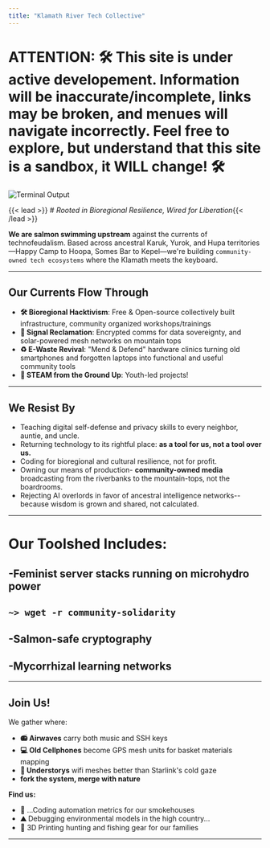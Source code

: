 ```yaml
---
title: "Klamath River Tech Collective"
---
```


# ATTENTION: 🛠️ This site is under active developement. Information will be inaccurate/incomplete, links may be broken, and menues will navigate incorrectly. Feel free to explore, but understand that this site is a sandbox, it WILL change! 🛠️

<img src="/images/out.gif" alt="Terminal Output" class="mx-auto">

{{< lead >}} # *Rooted in Bioregional Resilience, Wired for Liberation*{{< /lead >}}

**We are salmon swimming upstream** against the currents of technofeudalism. Based across ancestral Karuk, Yurok, and Hupa territories—Happy Camp to Hoopa, Somes Bar to Kepel—we're building ```community-owned tech ecosystems``` where the Klamath meets the keyboard.

---

## Our Currents Flow Through
- **🛠️ Bioregional Hacktivism**: Free & Open-source collectively built infrastructure, community organized workshops/trainings
- **📡 Signal Reclamation**: Encrypted comms for data sovereignty, and solar-powered mesh networks on mountain tops
- **♻️ E-Waste Revival**: "Mend & Defend" hardware clinics turning old smartphones and forgotten laptops into functional and useful community tools
- **🌱 STEAM from the Ground Up**: Youth-led projects!

---

## We Resist By
- Teaching digital self-defense and privacy skills to every neighbor, auntie, and uncle.
- Returning technology to its rightful place: **as a tool for us, not a tool over us.**
- Coding for bioregional and cultural resilience, not for profit.
- Owning our means of production- **community-owned media** broadcasting from the riverbanks to the mountain-tops, not the boardrooms.
- Rejecting AI overlords in favor of ancestral intelligence networks--because wisdom is grown and shared, not calculated.

---

# Our Toolshed Includes:
## -Feminist server stacks running on microhydro power
## ```~> wget -r community-solidarity```
## -Salmon-safe cryptography
## -Mycorrhizal learning networks

---

## Join Us!
We gather where:
- **📻 Airwaves** carry both music and SSH keys
- **💻 Old Cellphones** become GPS mesh units for basket materials mapping
- **🌲 Understorys** wifi meshes better than Starlink's cold gaze
- **fork the system, merge with nature**

**Find us:**
- **🌉** ...Coding automation metrics for our smokehouses
- **⛰️** Debugging environmental models in the high country...
- **🌊** 3D Printing hunting and fishing gear for our families

---

